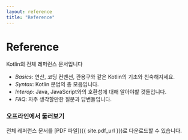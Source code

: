```yaml
---
layout: reference
title: "Reference"
---
```


# Reference

Kotlin의 전체 레퍼런스 문서입니다

* *Basics*: 연산, 코딩 컨벤션, 관용구와 같은 Kotlin의 기초와 친숙해지세요.
* *Syntax*: Kotlin 문법의 총 모음입니다.
* *Interop*: Java, JavaScript와의 호환성에 대해 알아야할 것들입니다.
* *FAQ*: 자주 생각할만한 질문과 답변들입니다.

### 오프라인에서 둘러보기
전체 레퍼런스 문서를 [PDF 파일]({{ site.pdf_url }})로 다운로드할 수 있습니다.